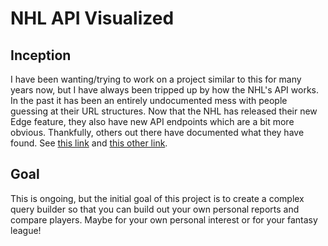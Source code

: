 # NHL API Visualized

## Inception
I have been wanting/trying to work on a project similar to this for many years now, but I have always been tripped up by how the NHL's API works. In the past it has been an entirely undocumented mess with people guessing at their URL structures.
Now that the NHL has released their new Edge feature, they also have new API endpoints which are a bit more obvious. Thankfully, others out there have documented what they have found. See [this link](https://gitlab.com/dword4/nhlapi/-/blob/master/new-api.md) and [this other link](https://github.com/coreyjs/nhl-api-py/tree/main).

## Goal
This is ongoing, but the initial goal of this project is to create a complex query builder so that you can build out your own personal reports and compare players. Maybe for your own personal interest or for your fantasy league!